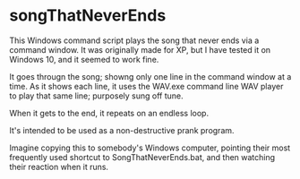 # songThatNeverEnds

This Windows command script plays the song that never ends via a command window. It was originally made for XP, but I have tested it on Windows 10, and it seemed to work fine.

It goes througn the song; showng only one line in the command window at a time. As it shows each line, it uses the WAV.exe command line WAV player to play that same line; purposely sung off tune.

When it gets to the end, it repeats on an endless loop.

It's intended to be used as a non-destructive prank program. 

Imagine copying this to somebody's Windows computer, pointing their most frequently used shortcut to SongThatNeverEnds.bat, and then watching their reaction when it runs.
